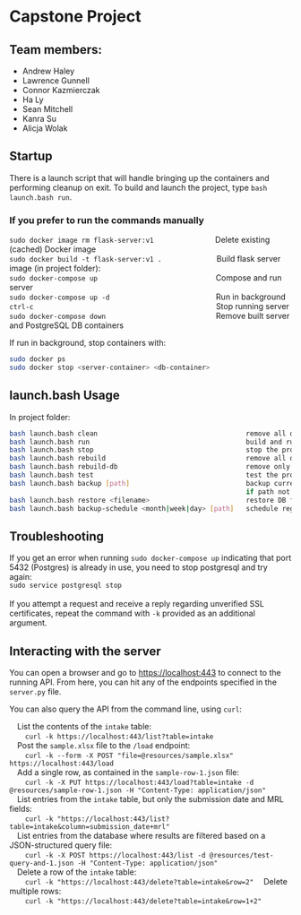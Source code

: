 # Capstone Project
 
## Team members:
- Andrew Haley
- Lawrence Gunnell
- Connor Kazmierczak
- Ha Ly
- Sean Mitchell
- Kanra Su
- Alicja Wolak


## Startup

There is a launch script that will handle bringing up the containers and performing cleanup on exit. To build and launch 
the project, type `bash launch.bash run`.
 

### If you prefer to run the commands manually

`sudo docker image rm flask-server:v1` &emsp;&emsp;&emsp;&emsp;&emsp;&emsp;&emsp;&nbsp;&nbsp;Delete existing (cached) Docker image  \
`sudo docker build -t flask-server:v1 .`&emsp;&emsp;&emsp;&emsp;&emsp;&emsp;&emsp;Build flask server image (in project folder): \
`sudo docker-compose up` &ensp;&nbsp;&emsp;&emsp;&emsp;&emsp;&emsp;&emsp;&emsp;&emsp;&emsp;&emsp;&emsp;&emsp;&emsp;&emsp;Compose and run server \
`sudo docker-compose up -d`        &nbsp;&emsp;&emsp;&emsp;&emsp;&emsp;&emsp;&emsp;&emsp;&emsp;&emsp;&emsp;&emsp;&emsp;Run in background\
`ctrl-c` &emsp;&emsp;&emsp;&emsp;&emsp;&emsp;&emsp;&emsp;&emsp;&emsp;&emsp;&emsp;&emsp;&emsp;&emsp;&emsp;&emsp;&emsp;&emsp;&emsp;&emsp;&emsp;&emsp;Stop running server \
`sudo docker-compose down` &emsp;&emsp;&emsp;&emsp;&emsp;&emsp;&emsp;&emsp;&emsp;&emsp;&emsp;&emsp;&emsp;&ensp;&nbsp;Remove built server and PostgreSQL DB containers

If run in background, stop containers with:
``` sh
sudo docker ps
sudo docker stop <server-container> <db-container>
```


## launch.bash Usage

In project folder:

``` sh
bash launch.bash clean                                     remove all data and project-specific Docker images
bash launch.bash run                                       build and run the program
bash launch.bash stop                                      stop the program
bash launch.bash rebuild                                   remove all data and rebuild the program
bash launch.bash rebuild-db                                remove only DB data and re-run the program
bash launch.bash test                                      test the program (for a freshly built container)
bash launch.bash backup [path]                             backup current DB to an external file
                                                           if path not provided, save in current directory as <current_date>.sql
bash launch.bash restore <filename>                        restore DB from an external file
bash launch.bash backup-schedule <month|week|day> [path]   schedule regular backups at specified time intervals
```

## Troubleshooting
If you get an error when running `sudo docker-compose up` indicating that port 5432 (Postgres) is already in use, you need to stop postgresql and try again:\
`sudo service postgresql stop`\
\
If you attempt a request and receive a reply regarding unverified SSL certificates, repeat the command 
with `-k` provided as an additional argument.

## Interacting with the server
You can open a browser and go to [https://localhost:443](https://localhost:443) to connect to the running API. From here, 
you can hit any of the endpoints specified in the `server.py` file.

You can also query the API from the command line, using `curl`: 

&emsp;List the contents of the `intake` table: \
&emsp;&emsp;`curl -k https://localhost:443/list?table=intake` \
&emsp;Post the `sample.xlsx` file to the `/load` endpoint: \
&emsp;&emsp;`curl -k --form -X POST "file=@resources/sample.xlsx" https://localhost:443/load` \
&emsp;Add a single row, as contained in the `sample-row-1.json` file: \
&emsp;&emsp;`curl -k -X PUT https://localhost:443/load?table=intake -d @resources/sample-row-1.json -H "Content-Type: application/json"` \
&emsp;List entries from the `intake` table, but only the submission date and MRL fields: \
&emsp;&emsp;`curl -k "https://localhost:443/list?table=intake&column=submission_date+mrl"` \
&emsp;List entries from the database where results are filtered based on a JSON-structured query file: \
&emsp;&emsp;`curl -k -X POST https://localhost:443/list -d @resources/test-query-and-1.json -H "Content-Type: application/json"` \
&emsp;Delete a row of the `intake` table: \
&emsp;&emsp;`curl -k "https://localhost:443/delete?table=intake&row=2"`
&emsp;Delete multiple rows: \
&emsp;&emsp;`curl -k "https://localhost:443/delete?table=intake&row=1+2"`

